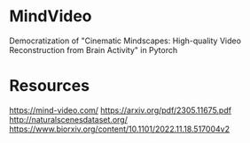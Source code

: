 # MindVideo
Democratization of "Cinematic Mindscapes: High-quality Video Reconstruction from Brain Activity" in Pytorch



# Resources
https://mind-video.com/
https://arxiv.org/pdf/2305.11675.pdf
http://naturalscenesdataset.org/
https://www.biorxiv.org/content/10.1101/2022.11.18.517004v2
